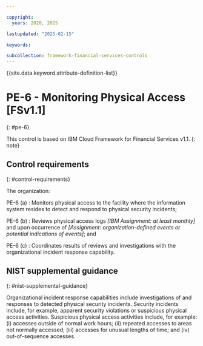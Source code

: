 ```yaml
---

copyright:
  years: 2020, 2025

lastupdated: "2025-02-15"

keywords:

subcollection: framework-financial-services-controls
---
```


{{site.data.keyword.attribute-definition-list}}

               
# PE-6 - Monitoring Physical Access [FSv1.1]
{: #pe-6}

This control is based on IBM Cloud Framework for Financial Services v1.1.
{: note}


## Control requirements
{: #control-requirements}

The organization:

PE-6 (a)
    : Monitors physical access to the facility where the information system resides to detect and respond to physical security incidents;

PE-6 (b)
    : Reviews physical access logs _[IBM Assignment: at least monthly]_ and upon occurrence of _[Assignment: organization-defined events or potential indications of events]_; and

PE-6 (c)
    : Coordinates results of reviews and investigations with the organizational incident response capability.

## NIST supplemental guidance
{: #nist-supplemental-guidance}

Organizational incident response capabilities include investigations of and responses to detected physical security incidents. Security incidents include, for example, apparent security violations or suspicious physical access activities. Suspicious physical access activities include, for example: (i) accesses outside of normal work hours; (ii) repeated accesses to areas not normally accessed; (iii) accesses for unusual lengths of time; and (iv) out-of-sequence accesses.





